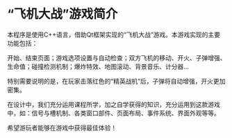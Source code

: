 # “飞机大战”游戏简介
本程序是使用C++语言，借助Qt框架实现的“飞机大战”游戏。本游戏实现的主要功能包括：

开始、结束页面；游戏选项设置与自动检查；双方飞机的移动、开火、子弹增强、生命值；碰撞检测机制；爆炸特效、地图滚动、背景音乐、计分器…

特别需要说明的是，在玩家击落红色的“精英战机”后，子弹将自动增强，开火更加密集。

在设计中，我们充分运用课程所学，加之自学获得的知识，充分运用到这款游戏中，如：信号与槽机制、各类窗口部件、页面布局、事件系统、界面外观等等。

希望游玩者能够在游戏中获得最佳体验！
